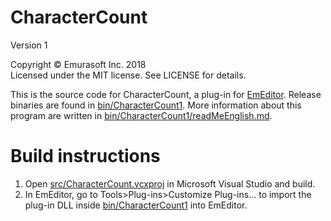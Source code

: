# CharacterCount
Version 1

Copyright © Emurasoft Inc. 2018<br>
Licensed under the MIT license. See LICENSE for details.

This is the source code for CharacterCount, a plug-in for [EmEditor](https://www.emeditor.com/). Release binaries are found in [bin/CharacterCount1](bin/CharacterCount1). More information about this program are written in [bin/CharacterCount1/readMeEnglish.md](bin/CharacterCount1/readMeEnglish.md).

# Build instructions
1. Open [src/CharacterCount.vcxproj](src/CharacterCount.vcxproj) in Microsoft Visual Studio and build.
2. In EmEditor, go to Tools>Plug-ins>Customize Plug-ins... to import the plug-in DLL inside [bin/CharacterCount1](bin/CharacterCount1) into EmEditor.